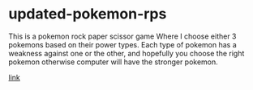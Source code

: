 # updated-pokemon-rps

This is a pokemon rock paper scissor game Where I choose either 3 pokemons based on their power types. Each type of pokemon
has a weakness against one or the other, and hopefully you choose the right pokemon otherwise computer will have the stronger pokemon.

[link](http://127.0.0.1:5500/pokemonrps.html)
